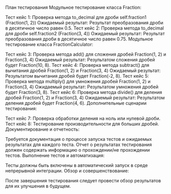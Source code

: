 План тестирования
Модульное тестирование класса Fraction:

Тест кейс 1: Проверка метода to_decimal для дроби self.fraction1 (Fraction(1, 2))
Ожидаемый результат: Результат преобразования дроби в десятичное число равен 0.5.
Тест кейс 2: Проверка метода to_decimal для дроби self.fraction2 (Fraction(3, 4))
Ожидаемый результат: Результат преобразования дроби в десятичное число равен 0.75.
Модульное тестирование класса FractionCalculator:

Тест кейс 3: Проверка метода add() для сложения дробей Fraction(1, 2) и Fraction(3, 4)
Ожидаемый результат: Результатом сложения дробей будет Fraction(10, 8).
Тест кейс 4: Проверка метода subtract() для вычитания дробей Fraction(1, 2) и Fraction(3, 4)
Ожидаемый результат: Результатом вычитания дробей будет Fraction(-2, 8).
Тест кейс 5: Проверка метода multiply() для умножения дробей Fraction(1, 2) и Fraction(3, 4)
Ожидаемый результат: Результатом умножения дробей будет Fraction(3, 8).
Тест кейс 6: Проверка метода divide() для деления дробей Fraction(1, 2) и Fraction(3, 4)
Ожидаемый результат: Результатом деления дробей будет Fraction(4, 6).
Дополнительные сценарии тестирования:

Тест кейс 7: Проверка обработки деления на ноль или нулевой дроби.
Тест кейс 8: Тестирование производительности для больших дробей.
Документирование и отчетность:

Требуется документация о процессе запуска тестов и ожидаемых результатах для каждого теста.
Отчет о результатах тестирования должен содержать информацию о прохождении/не прохождении тестов.
Выполнение тестов и автоматизация:

Тесты должны быть включены в автоматический запуск в среде непрерывной интеграции.
Обзор и совершенствование:

После завершения тестирования следует провести обзор результатов для их улучшения в будущем.
